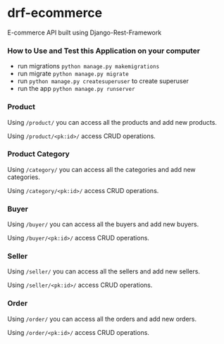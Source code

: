 # drf-ecommerce
E-commerce API built using Django-Rest-Framework


### How to Use and Test this Application on your computer
- run migrations ```python manage.py makemigrations```
- run migrate ```python manage.py migrate```
- run ```python manage.py createsuperuser``` to create superuser
- run the app ```python manage.py runserver```


### Product
Using ```/product/``` you can access all the products and add new products.

Using ```/product/<pk:id>/``` access CRUD operations.


### Product Category
Using ```/category/``` you can access all the categories and add new categories.

Using ```/category/<pk:id>/``` access CRUD operations.


### Buyer
Using ```/buyer/``` you can access all the buyers and add new buyers.

Using ```/buyer/<pk:id>/``` access CRUD operations.


### Seller
Using ```/seller/``` you can access all the sellers and add new sellers.

Using ```/seller/<pk:id>/``` access CRUD operations.


### Order
Using ```/order/``` you can access all the orders and add new orders.

Using ```/order/<pk:id>/``` access CRUD operations.

